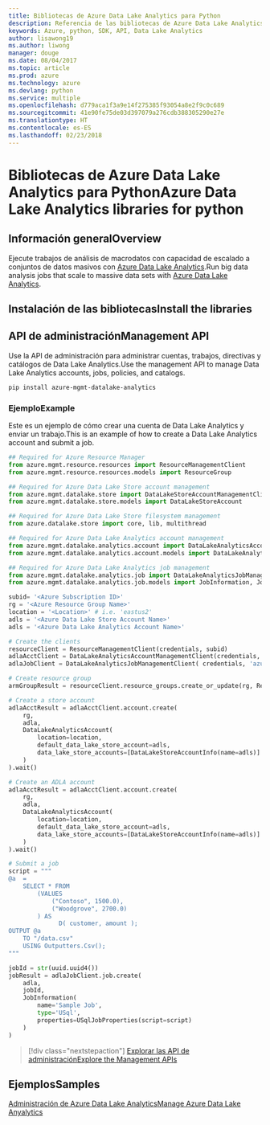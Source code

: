 ```yaml
---
title: Bibliotecas de Azure Data Lake Analytics para Python
description: Referencia de las bibliotecas de Azure Data Lake Analytics para Python
keywords: Azure, python, SDK, API, Data Lake Analytics
author: lisawong19
ms.author: liwong
manager: douge
ms.date: 08/04/2017
ms.topic: article
ms.prod: azure
ms.technology: azure
ms.devlang: python
ms.service: multiple
ms.openlocfilehash: d779aca1f3a9e14f275385f93054a8e2f9c0c689
ms.sourcegitcommit: 41e90fe75de03d397079a276cdb388305290e27e
ms.translationtype: HT
ms.contentlocale: es-ES
ms.lasthandoff: 02/23/2018
---
```

# <a name="azure-data-lake-analytics-libraries-for-python"></a><span data-ttu-id="6b4e9-104">Bibliotecas de Azure Data Lake Analytics para Python</span><span class="sxs-lookup"><span data-stu-id="6b4e9-104">Azure Data Lake Analytics libraries for python</span></span>

## <a name="overview"></a><span data-ttu-id="6b4e9-105">Información general</span><span class="sxs-lookup"><span data-stu-id="6b4e9-105">Overview</span></span>
<span data-ttu-id="6b4e9-106">Ejecute trabajos de análisis de macrodatos con capacidad de escalado a conjuntos de datos masivos con [Azure Data Lake Analytics](/azure/data-lake-analytics/data-lake-analytics-overview).</span><span class="sxs-lookup"><span data-stu-id="6b4e9-106">Run big data analysis jobs that scale to massive data sets with [Azure Data Lake Analytics](/azure/data-lake-analytics/data-lake-analytics-overview).</span></span>

## <a name="install-the-libraries"></a><span data-ttu-id="6b4e9-107">Instalación de las bibliotecas</span><span class="sxs-lookup"><span data-stu-id="6b4e9-107">Install the libraries</span></span>

## <a name="management-api"></a><span data-ttu-id="6b4e9-108">API de administración</span><span class="sxs-lookup"><span data-stu-id="6b4e9-108">Management API</span></span>
<span data-ttu-id="6b4e9-109">Use la API de administración para administrar cuentas, trabajos, directivas y catálogos de Data Lake Analytics.</span><span class="sxs-lookup"><span data-stu-id="6b4e9-109">Use the management API to manage Data Lake Analytics accounts, jobs, policies, and catalogs.</span></span>

```bash
pip install azure-mgmt-datalake-analytics
```

### <a name="example"></a><span data-ttu-id="6b4e9-110">Ejemplo</span><span class="sxs-lookup"><span data-stu-id="6b4e9-110">Example</span></span>
<span data-ttu-id="6b4e9-111">Este es un ejemplo de cómo crear una cuenta de Data Lake Analytics y enviar un trabajo.</span><span class="sxs-lookup"><span data-stu-id="6b4e9-111">This is an example of how to create a Data Lake Analytics account and submit a job.</span></span> 

```python
## Required for Azure Resource Manager
from azure.mgmt.resource.resources import ResourceManagementClient
from azure.mgmt.resource.resources.models import ResourceGroup

## Required for Azure Data Lake Store account management
from azure.mgmt.datalake.store import DataLakeStoreAccountManagementClient
from azure.mgmt.datalake.store.models import DataLakeStoreAccount

## Required for Azure Data Lake Store filesystem management
from azure.datalake.store import core, lib, multithread

## Required for Azure Data Lake Analytics account management
from azure.mgmt.datalake.analytics.account import DataLakeAnalyticsAccountManagementClient
from azure.mgmt.datalake.analytics.account.models import DataLakeAnalyticsAccount, DataLakeStoreAccountInfo

## Required for Azure Data Lake Analytics job management
from azure.mgmt.datalake.analytics.job import DataLakeAnalyticsJobManagementClient
from azure.mgmt.datalake.analytics.job.models import JobInformation, JobState, USqlJobProperties

subid= '<Azure Subscription ID>'
rg = '<Azure Resource Group Name>'
location = '<Location>' # i.e. 'eastus2'
adls = '<Azure Data Lake Store Account Name>'
adls = '<Azure Data Lake Analytics Account Name>'

# Create the clients
resourceClient = ResourceManagementClient(credentials, subid)
adlaAcctClient = DataLakeAnalyticsAccountManagementClient(credentials, subid)
adlaJobClient = DataLakeAnalyticsJobManagementClient( credentials, 'azuredatalakeanalytics.net')

# Create resource group
armGroupResult = resourceClient.resource_groups.create_or_update(rg, ResourceGroup(location=location))

# Create a store account
adlaAcctResult = adlaAcctClient.account.create(
    rg,
    adla,
    DataLakeAnalyticsAccount(
        location=location,
        default_data_lake_store_account=adls,
        data_lake_store_accounts=[DataLakeStoreAccountInfo(name=adls)]
    )
).wait()

# Create an ADLA account
adlaAcctResult = adlaAcctClient.account.create(
    rg,
    adla,
    DataLakeAnalyticsAccount(
        location=location,
        default_data_lake_store_account=adls,
        data_lake_store_accounts=[DataLakeStoreAccountInfo(name=adls)]
    )
).wait()

# Submit a job
script = """
@a  = 
    SELECT * FROM 
        (VALUES
            ("Contoso", 1500.0),
            ("Woodgrove", 2700.0)
        ) AS 
              D( customer, amount );
OUTPUT @a
    TO "/data.csv"
    USING Outputters.Csv();
"""

jobId = str(uuid.uuid4())
jobResult = adlaJobClient.job.create(
    adla,
    jobId,
    JobInformation(
        name='Sample Job',
        type='USql',
        properties=USqlJobProperties(script=script)
    )
)
```

> [!div class="nextstepaction"]
> [<span data-ttu-id="6b4e9-112">Explorar las API de administración</span><span class="sxs-lookup"><span data-stu-id="6b4e9-112">Explore the Management APIs</span></span>](/python/api/overview/azure/datalakeanalytics/management)

## <a name="samples"></a><span data-ttu-id="6b4e9-113">Ejemplos</span><span class="sxs-lookup"><span data-stu-id="6b4e9-113">Samples</span></span>
[<span data-ttu-id="6b4e9-114">Administración de Azure Data Lake Analytics</span><span class="sxs-lookup"><span data-stu-id="6b4e9-114">Manage Azure Data Lake Anyalytics</span></span>](https://docs.microsoft.com/azure/data-lake-analytics/data-lake-analytics-manage-use-python-sdk)